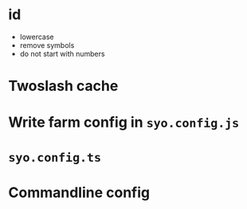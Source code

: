 # id

- lowercase
- remove symbols
- do not start with numbers

# Twoslash cache

# Write farm config in `syo.config.js`

# `syo.config.ts`

# Commandline config
